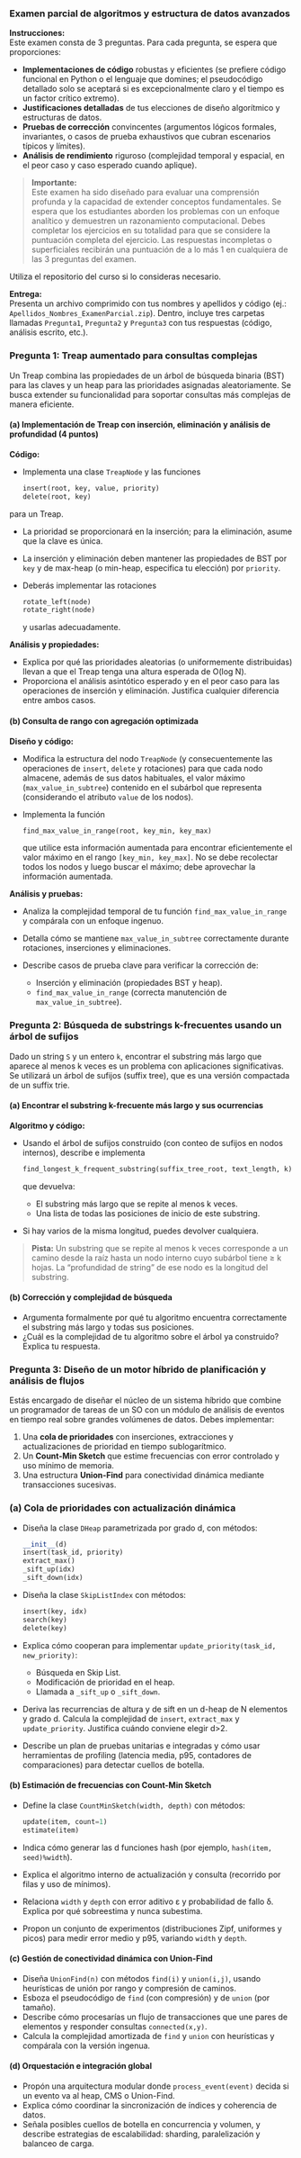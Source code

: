 ### Examen parcial de algoritmos y estructura de datos avanzados

**Instrucciones:**  
Este examen consta de 3 preguntas. Para cada pregunta, se espera que proporciones:

- **Implementaciones de código** robustas y eficientes (se prefiere código funcional en Python o el lenguaje que domines; el pseudocódigo detallado solo se aceptará si es excepcionalmente claro y el tiempo es un factor crítico extremo).  
- **Justificaciones detalladas** de tus elecciones de diseño algorítmico y estructuras de datos.  
- **Pruebas de corrección** convincentes (argumentos lógicos formales, invariantes, o casos de prueba exhaustivos que cubran escenarios típicos y límites).  
- **Análisis de rendimiento** riguroso (complejidad temporal y espacial, en el peor caso y caso esperado cuando aplique).

> **Importante:**  
> Este examen ha sido diseñado para evaluar una comprensión profunda y la capacidad de extender conceptos fundamentales. Se espera que los estudiantes aborden los problemas con un enfoque analítico y demuestren un razonamiento computacional. Debes completar los ejercicios en su totalidad para que se considere la puntuación completa del ejercicio. Las respuestas incompletas o superficiales recibirán una puntuación de a lo más 1 en cualquiera de las 3 preguntas del examen.

Utiliza el repositorio del curso si lo consideras necesario.

**Entrega:**  
Presenta un archivo comprimido con tus nombres y apellidos y código (ej.: `Apellidos_Nombres_ExamenParcial.zip`). Dentro, incluye tres carpetas llamadas `Pregunta1`, `Pregunta2` y `Pregunta3` con tus respuestas (código, análisis escrito, etc.).


### Pregunta 1: Treap aumentado para consultas complejas

Un Treap combina las propiedades de un árbol de búsqueda binaria (BST) para las claves y un heap para las prioridades asignadas aleatoriamente. Se busca extender su funcionalidad para soportar consultas más complejas de manera eficiente.

#### (a) Implementación de Treap con inserción, eliminación y análisis de profundidad (4 puntos)

**Código:**

- Implementa una clase `TreapNode` y las funciones  
  ```python
  insert(root, key, value, priority)
  delete(root, key)
  ```

para un Treap.

* La prioridad se proporcionará en la inserción; para la eliminación, asume que la clave es única.
* La inserción y eliminación deben mantener las propiedades de BST por `key` y de max-heap (o min-heap, especifica tu elección) por `priority`.
* Deberás implementar las rotaciones

  ```python
  rotate_left(node)
  rotate_right(node)
  ```

  y usarlas adecuadamente.

**Análisis y propiedades:**

* Explica por qué las prioridades aleatorias (o uniformemente distribuidas) llevan a que el Treap tenga una altura esperada de O(log N).
* Proporciona el análisis asintótico esperado y en el peor caso para las operaciones de inserción y eliminación. Justifica cualquier diferencia entre ambos casos.


#### (b) Consulta de rango con agregación optimizada 

**Diseño y código:**

* Modifica la estructura del nodo `TreapNode` (y consecuentemente las operaciones de `insert`, `delete` y rotaciones) para que cada nodo almacene, además de sus datos habituales, el valor máximo (`max_value_in_subtree`) contenido en el subárbol que representa (considerando el atributo `value` de los nodos).
* Implementa la función

  ```python
  find_max_value_in_range(root, key_min, key_max)
  ```

  que utilice esta información aumentada para encontrar eficientemente el valor máximo en el rango `[key_min, key_max]`. No se debe recolectar todos los nodos y luego buscar el máximo; debe aprovechar la información aumentada.

**Análisis y pruebas:**

* Analiza la complejidad temporal de tu función `find_max_value_in_range` y compárala con un enfoque ingenuo.
* Detalla cómo se mantiene `max_value_in_subtree` correctamente durante rotaciones, inserciones y eliminaciones.
* Describe casos de prueba clave para verificar la corrección de:

  - Inserción y eliminación (propiedades BST y heap).
  - `find_max_value_in_range` (correcta manutención de `max_value_in_subtree`).


### Pregunta 2: Búsqueda de substrings k-frecuentes usando un árbol de sufijos

Dado un string `S` y un entero `k`, encontrar el substring más largo que aparece al menos k veces es un problema con aplicaciones significativas. Se utilizará un árbol de sufijos (suffix tree), que es una versión compactada de un suffix trie.

#### (a) Encontrar el substring k-frecuente más largo y sus ocurrencias

**Algoritmo y código:**

* Usando el árbol de sufijos construido (con conteo de sufijos en nodos internos), describe e implementa

  ```python
  find_longest_k_frequent_substring(suffix_tree_root, text_length, k)
  ```

  que devuelva:

  * El substring más largo que se repite al menos k veces.
  * Una lista de todas las posiciones de inicio de este substring.
* Si hay varios de la misma longitud, puedes devolver cualquiera.

> **Pista:** Un substring que se repite al menos k veces corresponde a un camino desde la raíz hasta un nodo interno cuyo subárbol tiene ≥ k hojas. La “profundidad de string” de ese nodo es la longitud del substring.

#### (b) Corrección y complejidad de búsqueda

* Argumenta formalmente por qué tu algoritmo encuentra correctamente el substring más largo y todas sus posiciones.
* ¿Cuál es la complejidad de tu algoritmo sobre el árbol ya construido? Explica tu respuesta.


### Pregunta 3: Diseño de un motor híbrido de planificación y análisis de flujos

Estás encargado de diseñar el núcleo de un sistema híbrido que combine un programador de tareas de un SO con un módulo de análisis de eventos en tiempo real sobre grandes volúmenes de datos. Debes implementar:

1. Una **cola de prioridades** con inserciones, extracciones y actualizaciones de prioridad en tiempo sublogarítmico.
2. Un **Count-Min Sketch** que estime frecuencias con error controlado y uso mínimo de memoria.
3. Una estructura **Union-Find** para conectividad dinámica mediante transacciones sucesivas.

### (a) Cola de prioridades con actualización dinámica

* Diseña la clase `DHeap` parametrizada por grado d, con métodos:

  ```python
  __init__(d)
  insert(task_id, priority)
  extract_max()
  _sift_up(idx)
  _sift_down(idx)
  ```
* Diseña la clase `SkipListIndex` con métodos:

  ```python
  insert(key, idx)
  search(key)
  delete(key)
  ```
* Explica cómo cooperan para implementar `update_priority(task_id, new_priority)`:

  - Búsqueda en Skip List.
  - Modificación de prioridad en el heap.
  - Llamada a `_sift_up` o `_sift_down`.
* Deriva las recurrencias de altura y de sift en un d-heap de N elementos y grado d. Calcula la complejidad de `insert`, `extract_max` y `update_priority`. Justifica cuándo conviene elegir d>2.
* Describe un plan de pruebas unitarias e integradas y cómo usar herramientas de profiling (latencia media, p95, contadores de comparaciones) para detectar cuellos de botella.

#### (b) Estimación de frecuencias con Count-Min Sketch

* Define la clase `CountMinSketch(width, depth)` con métodos:

  ```python
  update(item, count=1)
  estimate(item)
  ```
* Indica cómo generar las d funciones hash (por ejemplo, `hash(item, seed)%width`).
* Explica el algoritmo interno de actualización y consulta (recorrido por filas y uso de mínimos).
* Relaciona `width` y `depth` con error aditivo ε y probabilidad de fallo δ. Explica por qué sobreestima y nunca subestima.
* Propon un conjunto de experimentos (distribuciones Zipf, uniformes y picos) para medir error medio y p95, variando `width` y `depth`.

#### (c) Gestión de conectividad dinámica con Union-Find

* Diseña `UnionFind(n)` con métodos `find(i)` y `union(i,j)`, usando heurísticas de unión por rango y compresión de caminos.
* Esboza el pseudocódigo de `find` (con compresión) y de `union` (por tamaño).
* Describe cómo procesarías un flujo de transacciones que une pares de elementos y responder consultas `connected(x,y)`.
* Calcula la complejidad amortizada de `find` y `union` con heurísticas y compárala con la versión ingenua.

#### (d) Orquestación e integración global

* Propón una arquitectura modular donde `process_event(event)` decida si un evento va al heap, CMS o Union-Find.
* Explica cómo coordinar la sincronización de índices y coherencia de datos.
* Señala posibles cuellos de botella en concurrencia y volumen, y describe estrategias de escalabilidad: sharding, paralelización y balanceo de carga.

